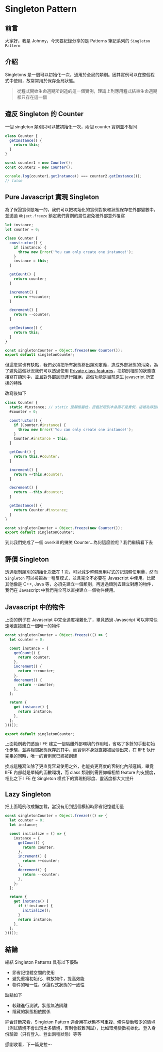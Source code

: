 # Singleton Pattern

<SocialBlock hashtags="design,pattern,singleton" />

## 前言
大家好，我是 Johnny，今天要紀錄分享的是 Patterns 筆記系列的 `Singleton Pattern`


## 介紹
Singletons 是一個可以初始化一次，通用於全局的類別。因其實例可以在整個程式中使用，故常常用於保存全局狀態。

> 從程式開始生命週期所創造的這一個實例，理論上到應用程式結束生命週期都只存在這一個


## 違反 Singleton 的 Counter
一個 singleton 類別只可以被初始化一次，兩個 counter 實例並不相同
```javascript
class Counter {
  getInstance() {
    return this;
  }
}

const counter1 = new Counter();
const counter2 = new Counter();

console.log(counter1.getInstance() === counter2.getInstance());
// false
```


## Pure Javascript 實現 Singleton
為了保證實例是唯一的，我們可以把初始化的實例對象和狀態保存在外部變數中，並透過 `Object.freeze` 鎖定我們實例的屬性避免被外部意外覆寫
```javascript
let instance;
let counter = 0;

class Counter {
  constructor() {
    if (instance) {
      throw new Error('You can only create one instance!');
    }
    instance = this;
  }

  getCount() {
    return counter;
  }

  increment() {
    return ++counter;
  }

  decrement() {
    return --counter;
  }

  getInstance() {
    return this;
  }
}

const singletonCounter = Object.freeze(new Counter());
export default singletonCounter;
```
但這麼寫也有缺點，我們必須把所有狀態移出類別定義，造成外部狀態的污染，為了避免這個狀況我們可以透過使用 [Private class features](https://developer.mozilla.org/en-US/docs/Web/JavaScript/Reference/Classes/Private_class_fields)，把類別相關的狀態直接寫在類別中，並且對外部訪問進行阻絕，這個功能是目前原生 javascript 所支援的特性

改寫後如下
```javascript
class Counter {
  static #instance; // static 是靜態屬性，掛載於類別本身而不是實例，這裡為靜態隱私屬性
  #counter = 0;

  constructor() {
    if (Counter.#instance) {
      throw new Error('You can only create one instance!');
    }
    Counter.#instance = this;
  }

  getCount() {
    return this.#counter;
  }

  increment() {
    return ++this.#counter;
  }

  decrement() {
    return --this.#counter;
  }

  getInstance() {
    return Counter.#instance;
  }
}

const singletonCounter = Object.freeze(new Counter());
export default singletonCounter;
```
到此我們完成了一個 overkill 的搞笑 Counter...為何這麼說呢？我們繼續看下去


## 評價 Singleton
透過限制類別的初始化次數在 1 次，可以減少整體應用程式的記憶體使用量，然而 `Singleton` 可以被視為一種反模式，並且完全不必要在 Javascript 中使用。比起其他像是 C++, Java 等，必須先建立一個類別，再透過類別去建立對應的物件，我們在 Javascript 中我們完全可以直接建立一個物件使用。


## Javascript 中的物件
上面的例子在 Javascript 中完全過度複雜化了，畢竟透過 Javascript 可以非常快速地直接建立一個唯一的物件

```javascript
const singletonCounter = Object.freeze((() => {
  let counter = 0;

  const instance = {
    getCount() {
      return counter;
    },
    increment() {
      return ++counter;
    },
    decrement() {
      return --counter;
    },
  };

  return {
    get instance() {
      return instance;
    },
  };
})());

export default singletonCounter;
```
上面範例我們透過 IIFE 建立一個隔離外部環境的作用域，省略了多餘的手動初始化步驟，並將相關狀態保存於其中，而實例本身就直接被回傳出來，在 IIFE 執行完畢的同時，唯一的實例就已經被創建

換成這種寫法除了更直覺容易使用之外，也能夠更高度的客制化內部邏輯，畢竟 IIFE 內部就是單純的函數環境，而 class 類別則需要仰賴相關 feature 的支援度，相比之下 IIFE 在 Singleton 模式下的實現相容度、靈活度都大大提升


## Lazy Singleton
把上面範例改成懶加載，當沒有用到這個模組時節省記憶體用量
```javascript
const singletonCounter = Object.freeze((() => {
  let counter = 0;
  let instance;

  const initialize = () => {
    instance = {
      getCount() {
        return counter;
      },
      increment() {
        return ++counter;
      },
      decrement() {
        return --counter;
      },
    };
  };

  return {
    get instance() {
      if (!instance) {
        initialize();
      }
      return instance;
    },
  };
})());
```

<SocialBlock hashtags="design,pattern,singleton" />

## 結論
總結 Singleton Patterns 具有以下優點
- 節省記憶體空間的使用
- 避免重複初始化、釋放物件，提高效能
- 物件的唯一性，保證程式狀態的一致性

缺點如下
- 較難進行測試，狀態無法隔離
- 隱藏的狀態相依關係

綜合評斷來看，Singleton Pattern 適合用在狀態不可重複、條件變動較少的情境（測試情境不會出現太多情境，否則會較難測試），比如環境變數初始化、登入身份驗證（只有登入、登出兩種狀態）等等

感謝收看，下一篇見拉～
